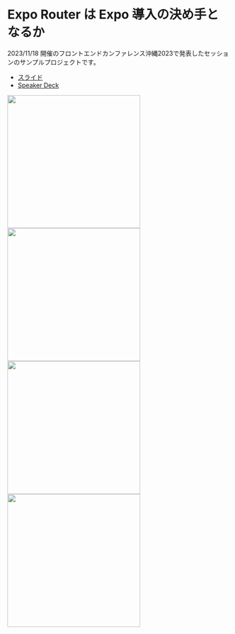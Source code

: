 # Expo Router は Expo 導入の決め手となるか

2023/11/18 開催のフロントエンドカンファレンス沖縄2023で発表したセッションのサンプルプロジェクトです。

- [スライド](https://github.com/Kaito-Dogi/slides/tree/main/2023_11_18)
- [Speaker Deck](https://speakerdeck.com/kaito_dogi/expo-router-ha-expo-dao-ru-nojue-meshou-tonaruka-hurontoendokanhuarensuchong-nawa-2023-at-kaito-dogi)

<img src="https://github.com/Kaito-Dogi/react-navigation-sample/assets/49048577/b594b16b-9daf-4273-996a-5cb7b49a9e37" width="300px" />
<img src="https://github.com/Kaito-Dogi/react-navigation-sample/assets/49048577/59d94526-6302-4120-92de-7f9a3b959174" width="300px" />
<img src="https://github.com/Kaito-Dogi/react-navigation-sample/assets/49048577/231554bf-f56f-483d-b791-a295f5f894ec" width="300px" />
<img src="https://github.com/Kaito-Dogi/react-navigation-sample/assets/49048577/43961c8b-5d21-43d4-94a9-8d870e65b31f" width="300px" />
